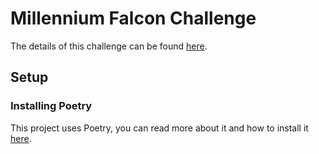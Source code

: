 # Millennium Falcon Challenge

The details of this challenge can be found [here](https://github.com/dataiku/millenium-falcon-challenge).

[//]: <> (todo add a more elaborate description)

## Setup

### Installing Poetry

This project uses Poetry, you can read more about it and how to install it [here](https://python-poetry.org/docs/).